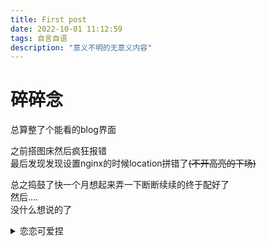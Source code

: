 ```yaml
---
title: First post
date: 2022-10-01 11:12:59
tags: 自言自语
description: "意义不明的无意义内容"
---
```

# 碎碎念
总算整了个能看的blog界面

之前搭图床然后疯狂报错  
最后发现发现设置nginx的时候location拼错了~~(不开高亮的下场)~~  

总之捣鼓了快一个月想起来弄一下断断续续的终于配好了  
然后....   
没什么想说的了 

<details>
<summary>恋恋可爱捏</summary>
<img src="https://image.uint44t.icu/101578567_p0.png"/>
</details>
